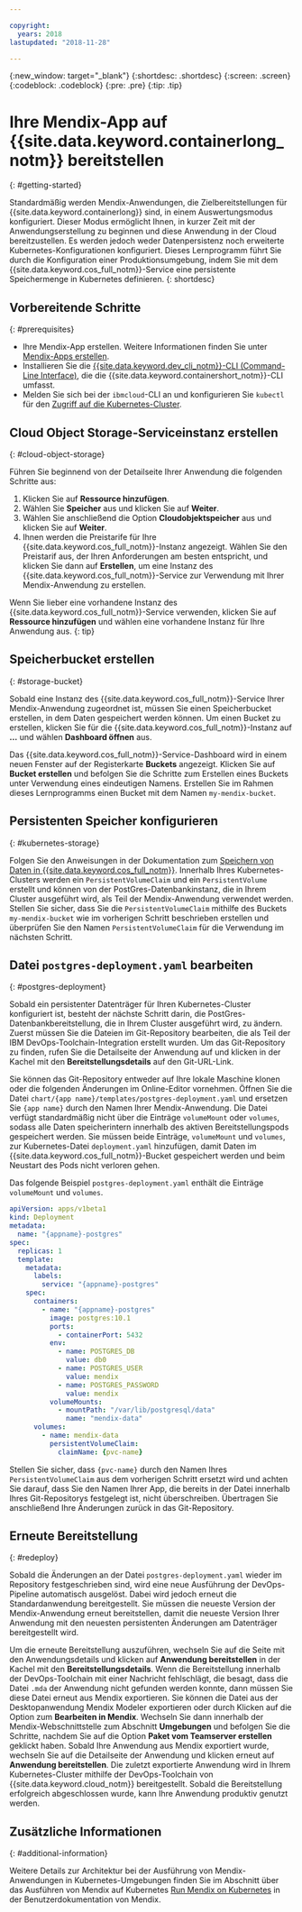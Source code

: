 ```yaml
---

copyright:
  years: 2018
lastupdated: "2018-11-28"

---
```


{:new_window: target="_blank"}
{:shortdesc: .shortdesc}
{:screen: .screen}
{:codeblock: .codeblock}
{:pre: .pre}
{:tip: .tip}

# Ihre Mendix-App auf {{site.data.keyword.containerlong_notm}} bereitstellen
{: #getting-started}

Standardmäßig werden Mendix-Anwendungen, die Zielbereitstellungen für {{site.data.keyword.containerlong}} sind, in einem Auswertungsmodus konfiguriert. Dieser Modus ermöglicht Ihnen, in kurzer Zeit mit der Anwendungserstellung zu beginnen und diese Anwendung in der Cloud bereitzustellen. Es werden jedoch weder Datenpersistenz noch erweiterte Kubernetes-Konfigurationen konfiguriert. Dieses Lernprogramm führt Sie durch die Konfiguration einer Produktionsumgebung, indem Sie mit dem {{site.data.keyword.cos_full_notm}}-Service eine persistente Speichermenge in Kubernetes definieren.
{: shortdesc}

## Vorbereitende Schritte
{: #prerequisites}

- Ihre Mendix-App erstellen. Weitere Informationen finden Sie unter [Mendix-Apps erstellen](/docs/apps/tutorials/tutorial_mendix_getting_started.html).
- Installieren Sie die [{{site.data.keyword.dev_cli_notm}}-CLI (Command-Line Interface)](/docs/cli/index.html), die die {{site.data.keyword.containershort_notm}}-CLI umfasst.
- Melden Sie sich bei der `ibmcloud`-CLI an und konfigurieren Sie `kubectl` für den [Zugriff auf die Kubernetes-Cluster](/docs/containers/cs_tutorials.html#cs_cluster_tutorial_lesson3).

## Cloud Object Storage-Serviceinstanz erstellen
{: #cloud-object-storage}

Führen Sie beginnend von der Detailseite Ihrer Anwendung die folgenden Schritte aus:
1. Klicken Sie auf **Ressource hinzufügen**.
2. Wählen Sie **Speicher** aus und klicken Sie auf **Weiter**.
3. Wählen Sie anschließend die Option **Cloudobjektspeicher** aus und klicken Sie auf **Weiter**.
4. Ihnen werden die Preistarife für Ihre {{site.data.keyword.cos_full_notm}}-Instanz angezeigt. Wählen Sie den Preistarif aus, der Ihren Anforderungen am besten entspricht, und klicken Sie dann auf **Erstellen**, um eine Instanz des {{site.data.keyword.cos_full_notm}}-Service zur Verwendung mit Ihrer Mendix-Anwendung zu erstellen.

  Wenn Sie lieber eine vorhandene Instanz des {{site.data.keyword.cos_full_notm}}-Service verwenden, klicken Sie auf **Ressource hinzufügen** und wählen eine vorhandene Instanz für Ihre Anwendung aus.
  {: tip}

## Speicherbucket erstellen
{: #storage-bucket}

Sobald eine Instanz des {{site.data.keyword.cos_full_notm}}-Service Ihrer Mendix-Anwendung zugeordnet ist, müssen Sie einen Speicherbucket erstellen, in dem Daten gespeichert werden können. Um einen Bucket zu erstellen, klicken Sie für die {{site.data.keyword.cos_full_notm}}-Instanz auf **...** und wählen **Dashboard öffnen** aus.  

Das {{site.data.keyword.cos_full_notm}}-Service-Dashboard wird in einem neuen Fenster auf der Registerkarte **Buckets** angezeigt. Klicken Sie auf **Bucket erstellen** und befolgen Sie die Schritte zum Erstellen eines Buckets unter Verwendung eines eindeutigen Namens. Erstellen Sie im Rahmen dieses Lernprogramms einen Bucket mit dem Namen `my-mendix-bucket`.

## Persistenten Speicher konfigurieren
{: #kubernetes-storage}

Folgen Sie den Anweisungen in der Dokumentation zum [Speichern von Daten in {{site.data.keyword.cos_full_notm}}](/docs/containers/cs_storage_cos.html). Innerhalb Ihres Kubernetes-Clusters werden ein `PersistentVolumeClaim` und ein `PersistentVolume` erstellt und können von der PostGres-Datenbankinstanz, die in Ihrem Cluster ausgeführt wird, als Teil der Mendix-Anwendung verwendet werden. Stellen Sie sicher, dass Sie die `PersistentVolumeClaim` mithilfe des Buckets `my-mendix-bucket` wie im vorherigen Schritt beschrieben erstellen und überprüfen Sie den Namen `PersistentVolumeClaim` für die Verwendung im nächsten Schritt.

## Datei `postgres-deployment.yaml` bearbeiten
{: #postgres-deployment}

Sobald ein persistenter Datenträger für Ihren Kubernetes-Cluster konfiguriert ist, besteht der nächste Schritt darin, die PostGres-Datenbankbereitstellung, die in Ihrem Cluster ausgeführt wird, zu ändern. Zuerst müssen Sie die Dateien im Git-Repository bearbeiten, die als Teil der IBM DevOps-Toolchain-Integration erstellt wurden. Um das Git-Repository zu finden, rufen Sie die Detailseite der Anwendung auf und klicken in der Kachel mit den **Bereitstellungsdetails** auf den Git-URL-Link.  

Sie können das Git-Repository entweder auf Ihre lokale Maschine klonen oder die folgenden Änderungen im Online-Editor vornehmen. Öffnen Sie die Datei `chart/{app name}/templates/postgres-deployment.yaml` und ersetzen Sie `{app name}` durch den Namen Ihrer Mendix-Anwendung. Die Datei verfügt standardmäßig nicht über die Einträge `volumeMount` oder `volumes`, sodass alle Daten speicherintern innerhalb des aktiven Bereitstellungspods gespeichert werden. Sie müssen beide Einträge, `volumeMount` und `volumes`, zur Kubernetes-Datei `deployment.yaml` hinzufügen, damit Daten im {{site.data.keyword.cos_full_notm}}-Bucket gespeichert werden und beim Neustart des Pods nicht verloren gehen. 

Das folgende Beispiel `postgres-deployment.yaml` enthält die Einträge `volumeMount` und `volumes`.  
```yaml
apiVersion: apps/v1beta1
kind: Deployment
metadata:
  name: "{appname}-postgres"
spec:
  replicas: 1
  template:
    metadata:
      labels:
        service: "{appname}-postgres"
    spec:
      containers:
        - name: "{appname}-postgres"
          image: postgres:10.1
          ports:
            - containerPort: 5432
          env:
            - name: POSTGRES_DB
              value: db0
            - name: POSTGRES_USER
              value: mendix
            - name: POSTGRES_PASSWORD
              value: mendix
          volumeMounts:
            - mountPath: "/var/lib/postgresql/data"
              name: "mendix-data"
      volumes:
        - name: mendix-data
          persistentVolumeClaim:
            claimName: {pvc-name}
```

Stellen Sie sicher, dass `{pvc-name}` durch den Namen Ihres `PersistentVolumeClaim` aus dem vorherigen Schritt ersetzt wird und achten Sie darauf, dass Sie den Namen Ihrer App, die bereits in der Datei innerhalb Ihres Git-Repositorys festgelegt ist, nicht überschreiben. Übertragen Sie anschließend Ihre Änderungen zurück in das Git-Repository.

## Erneute Bereitstellung
{: #redeploy}

Sobald die Änderungen an der Datei `postgres-deployment.yaml` wieder im Repository festgeschrieben sind, wird eine neue Ausführung der DevOps-Pipeline automatisch ausgelöst. Dabei wird jedoch erneut die Standardanwendung bereitgestellt. Sie müssen die neueste Version der Mendix-Anwendung erneut bereitstellen, damit die neueste Version Ihrer Anwendung mit den neuesten persistenten Änderungen am Datenträger bereitgestellt wird.

Um die erneute Bereitstellung auszuführen, wechseln Sie auf die Seite mit den Anwendungsdetails und klicken auf **Anwendung bereitstellen** in der Kachel mit den **Bereitstellungsdetails**. Wenn die Bereitstellung innerhalb der DevOps-Toolchain mit einer Nachricht fehlschlägt, die besagt, dass die Datei `.mda` der Anwendung nicht gefunden werden konnte, dann müssen Sie diese Datei erneut aus Mendix exportieren. Sie können die Datei aus der Desktopanwendung Mendix Modeler exportieren oder durch Klicken auf die Option zum **Bearbeiten in Mendix**. Wechseln Sie dann innerhalb der Mendix-Webschnittstelle zum Abschnitt **Umgebungen** und befolgen Sie die Schritte, nachdem Sie auf die Option **Paket vom Teamserver erstellen** geklickt haben. Sobald Ihre Anwendung aus Mendix exportiert wurde, wechseln Sie auf die Detailseite der Anwendung und klicken erneut auf **Anwendung bereitstellen**. Die zuletzt exportierte Anwendung wird in Ihrem Kubernetes-Cluster mithilfe der DevOps-Toolchain von {{site.data.keyword.cloud_notm}} bereitgestellt. Sobald die Bereitstellung erfolgreich abgeschlossen wurde, kann Ihre Anwendung produktiv genutzt werden.

## Zusätzliche Informationen
{: #additional-information}

Weitere Details zur Architektur bei der Ausführung von Mendix-Anwendungen in Kubernetes-Umgebungen finden Sie im Abschnitt über das Ausführen von Mendix auf Kubernetes [Run Mendix on Kubernetes](https://docs.mendix.com/developerportal/deploy/run-mendix-on-kubernetes) in der Benutzerdokumentation von Mendix.
